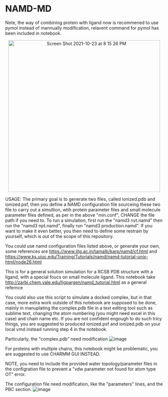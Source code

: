 # NAMD-MD

Note, the way of combining protein with ligand now is recommened to use pymol instead of mannually modification, relavent command for pymol has been included in notebook.

<p align="center">
  <img width="485" alt="Screen Shot 2021-10-23 at 8 15 26 PM" src="https://user-images.githubusercontent.com/75652473/138555675-d44e01b9-5486-4140-b2ec-64a99c460c50.png">
</p>
USAGE: The primary goal is to generate two files, called ionized.pdb and ionized.psf, then you define a NAMD configuration file sourceing these two file to carry out a simultion, wtih protein parameter files and small molecule parameter files defined, as per in the above "min.conf", CHANGE the file path if you need to.
To run a simulation, first run the "namd3 nvt.namd" then run the "namd3 npt.namd", finally run "namd3 production.namd". If you want to make it even better, you then need to define some restrain by yourself, which is out of the scope of this repository.

You could use namd configuration files listed above, or generate your own, some references are 
https://www.iitg.ac.in/tamalb/karp/namd/cf.html and https://www.ks.uiuc.edu/Training/Tutorials/namd/namd-tutorial-unix-html/node26.html 

This is for a general solution simulation for a RCSB PDB structure with a ligand, with a special foucs on small molecule ligand.
This notebook take http://zarbi.chem.yale.edu/ligpargen/namd_tutorial.html as a general refernce

You could also use this script to simulate a docked complex, but in that case, more extra work outside of this notebook are supposed to be done, mainly in manuplating the complex.pdb file in a text editing tool such as sublime text, changing the atom numbering (you might need excel in this case) and chain name etc. If you are not confident engough to do such tricy things, you are suggested to produced ionized.psf and ionized.pdb on your local vmd instead running step 4 in the notebook.

Particularly, the "complex.pdb" need modification
![image](https://user-images.githubusercontent.com/75652473/138555451-fd09349e-197b-4353-99e1-966015d57f71.png)

For proteins with multiple chains, this notebook might be problematic, you are suggested to use CHARMM GUI INSTEAD.

NOTE, you need to include the provided water topology/parameter files in the configration file to prevent a "vdw parameter not found for atom type OT" error.

The configuration file need modification, like the "parameters" lines, and the PBC section.
![image](https://user-images.githubusercontent.com/75652473/138555517-f6562583-030c-4fa1-944c-a8d42bbbfe3a.png)




